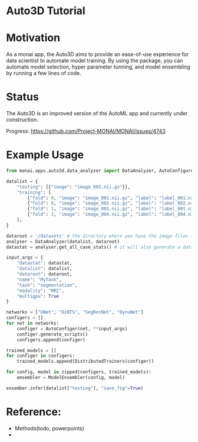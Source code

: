 # Auto3D Tutorial

# Motivation

As a monai app, the Auto3D aims to provide an ease-of-use experience for data scientist to automate model training. By using the package, you can automate model selection, hyper parameter tunning, and model ensembling by running a few lines of code. 


# Status
The Auto3D is an improved version of the AutoML app and currently under construction.

Progress:
https://github.com/Project-MONAI/MONAI/issues/4743

# Example Usage

```python
from monai.apps.auto3d.data_analyzer import DataAnalyzer, AutoConfigurer

datalist = {
    "testing": [{"image": "image_003.nii.gz"}],
    "training": [
        {"fold": 0, "image": "image_001.nii.gz", "label": "label_001.nii.gz"},
        {"fold": 0, "image": "image_002.nii.gz", "label": "label_002.nii.gz"},
        {"fold": 1, "image": "image_001.nii.gz", "label": "label_001.nii.gz"},
        {"fold": 1, "image": "image_004.nii.gz", "label": "label_004.nii.gz"},
    ],
}

dataroot = '/datasets' # the directory where you have the image files (in this example we're using nii.gz)
analyser = DataAnalyzer(datalist, dataroot)
datastat = analyser.get_all_case_stats() # it will also generate a data_stats.yaml that saves the stats

input_args = {
    "datastat": datastat,
    "datalist": datalist,
    "dataroot": dataroot,
    "name": "MyTask",
    "task": "segmentation",
    "modality": "MRI",
    "multigpu": True
}

networks = ["UNet", "DiNTS", "SegResNet", "DynuNet"]
configers = []
for net in networks:
    configer = AutoConfiger(net, **input_args)
    configer.generate_scripts()
    configers.append(configer)

trained_models = []
for configer in configers:
    trained_models.append(DistributedTrainers(configer))

for config, model in zipped(configers, trained_models):
    emsembler = ModelEnsembler(config, model)

ensember.infer(datalist["testing"], "save_fig"=True)

```
# Reference:
- Methods(todo, powerpoints)
- 

